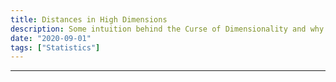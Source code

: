 ```yaml
---
title: Distances in High Dimensions
description: Some intuition behind the Curse of Dimensionality and why the most common metrics break down 
date: "2020-09-01"
tags: ["Statistics"]
---
```



---

[^1]: citation
